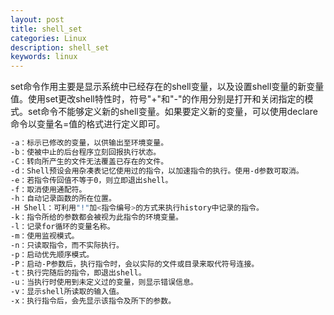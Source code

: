 ```yaml
---
layout: post
title: shell_set
categories: Linux
description: shell_set
keywords: linux
---
```


set命令作用主要是显示系统中已经存在的shell变量，以及设置shell变量的新变量值。使用set更改shell特性时，符号"+"和"-"的作用分别是打开和关闭指定的模式。set命令不能够定义新的shell变量。如果要定义新的变量，可以使用declare命令以变量名=值的格式进行定义即可。


```bash
-a：标示已修改的变量，以供输出至环境变量。 
-b：使被中止的后台程序立刻回报执行状态。 
-C：转向所产生的文件无法覆盖已存在的文件。 
-d：Shell预设会用杂凑表记忆使用过的指令，以加速指令的执行。使用-d参数可取消。 
-e：若指令传回值不等于0，则立即退出shell。 
-f：取消使用通配符。 
-h：自动记录函数的所在位置。 
-H Shell：可利用"!"加<指令编号>的方式来执行history中记录的指令。 
-k：指令所给的参数都会被视为此指令的环境变量。 
-l：记录for循环的变量名称。 
-m：使用监视模式。 
-n：只读取指令，而不实际执行。 
-p：启动优先顺序模式。 
-P：启动-P参数后，执行指令时，会以实际的文件或目录来取代符号连接。 
-t：执行完随后的指令，即退出shell。 
-u：当执行时使用到未定义过的变量，则显示错误信息。 
-v：显示shell所读取的输入值。 
-x：执行指令后，会先显示该指令及所下的参数。

```

